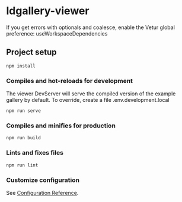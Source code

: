 # ldgallery-viewer

If you get errors with optionals and coalesce, enable the Vetur global preference: useWorkspaceDependencies

## Project setup
```
npm install
```

### Compiles and hot-reloads for development

The viewer DevServer will serve the compiled version of the example gallery by default.
To override, create a file .env.development.local

```
npm run serve
```

### Compiles and minifies for production
```
npm run build
```

### Lints and fixes files
```
npm run lint
```

### Customize configuration
See [Configuration Reference](https://cli.vuejs.org/config/).
